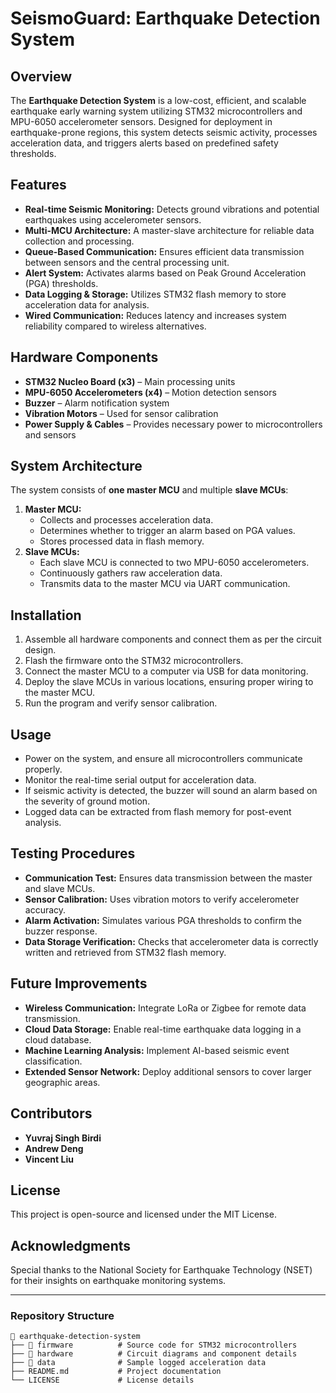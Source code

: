 # SeismoGuard: Earthquake Detection System

## Overview
The **Earthquake Detection System** is a low-cost, efficient, and scalable earthquake early warning system utilizing STM32 microcontrollers and MPU-6050 accelerometer sensors. Designed for deployment in earthquake-prone regions, this system detects seismic activity, processes acceleration data, and triggers alerts based on predefined safety thresholds.

## Features
- **Real-time Seismic Monitoring:** Detects ground vibrations and potential earthquakes using accelerometer sensors.
- **Multi-MCU Architecture:** A master-slave architecture for reliable data collection and processing.
- **Queue-Based Communication:** Ensures efficient data transmission between sensors and the central processing unit.
- **Alert System:** Activates alarms based on Peak Ground Acceleration (PGA) thresholds.
- **Data Logging & Storage:** Utilizes STM32 flash memory to store acceleration data for analysis.
- **Wired Communication:** Reduces latency and increases system reliability compared to wireless alternatives.

## Hardware Components
- **STM32 Nucleo Board (x3)** – Main processing units
- **MPU-6050 Accelerometers (x4)** – Motion detection sensors
- **Buzzer** – Alarm notification system
- **Vibration Motors** – Used for sensor calibration
- **Power Supply & Cables** – Provides necessary power to microcontrollers and sensors

## System Architecture
The system consists of **one master MCU** and multiple **slave MCUs**:
1. **Master MCU:**
   - Collects and processes acceleration data.
   - Determines whether to trigger an alarm based on PGA values.
   - Stores processed data in flash memory.
2. **Slave MCUs:**
   - Each slave MCU is connected to two MPU-6050 accelerometers.
   - Continuously gathers raw acceleration data.
   - Transmits data to the master MCU via UART communication.

## Installation
1. Assemble all hardware components and connect them as per the circuit design.
2. Flash the firmware onto the STM32 microcontrollers.
3. Connect the master MCU to a computer via USB for data monitoring.
4. Deploy the slave MCUs in various locations, ensuring proper wiring to the master MCU.
5. Run the program and verify sensor calibration.

## Usage
- Power on the system, and ensure all microcontrollers communicate properly.
- Monitor the real-time serial output for acceleration data.
- If seismic activity is detected, the buzzer will sound an alarm based on the severity of ground motion.
- Logged data can be extracted from flash memory for post-event analysis.

## Testing Procedures
- **Communication Test:** Ensures data transmission between the master and slave MCUs.
- **Sensor Calibration:** Uses vibration motors to verify accelerometer accuracy.
- **Alarm Activation:** Simulates various PGA thresholds to confirm the buzzer response.
- **Data Storage Verification:** Checks that accelerometer data is correctly written and retrieved from STM32 flash memory.

## Future Improvements
- **Wireless Communication:** Integrate LoRa or Zigbee for remote data transmission.
- **Cloud Data Storage:** Enable real-time earthquake data logging in a cloud database.
- **Machine Learning Analysis:** Implement AI-based seismic event classification.
- **Extended Sensor Network:** Deploy additional sensors to cover larger geographic areas.

## Contributors
- **Yuvraj Singh Birdi**
- **Andrew Deng**
- **Vincent Liu**

## License
This project is open-source and licensed under the MIT License.

## Acknowledgments
Special thanks to the National Society for Earthquake Technology (NSET) for their insights on earthquake monitoring systems.

---

### Repository Structure
```
📂 earthquake-detection-system
├── 📂 firmware          # Source code for STM32 microcontrollers
├── 📂 hardware          # Circuit diagrams and component details
├── 📂 data              # Sample logged acceleration data
├── README.md           # Project documentation
└── LICENSE             # License details

